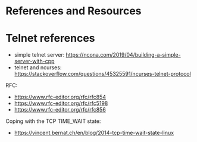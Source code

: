 # References and Resources

# Telnet references

- simple telnet server: <https://ncona.com/2019/04/building-a-simple-server-with-cpp>
- telnet and ncurses: <https://stackoverflow.com/questions/45325591/ncurses-telnet-protocol>

RFC:

  - <https://www.rfc-editor.org/rfc/rfc854>
  - <https://www.rfc-editor.org/rfc/rfc5198>
  - <https://www.rfc-editor.org/rfc/rfc856>

Coping with the TCP TIME_WAIT state:

 - <https://vincent.bernat.ch/en/blog/2014-tcp-time-wait-state-linux>
